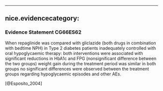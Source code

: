 
---
nice.evidencecategory: 
---

### Evidence Statement CG66ES62
When repaglinide was compared with gliclazide (both drugs in combination with bedtime
NPH) in Type 2 diabetes patients inadequately controlled with oral hypoglycaemic therapy:
  both interventions were associated with significant reductions in HbA1c and FPG (nonsignificant
difference between the two groups) weight gain during the treatment period was similar in both groups no significant differences were observed between the treatment groups regarding
hypoglycaemic episodes and other AEs.

[@Esposito_2004]


